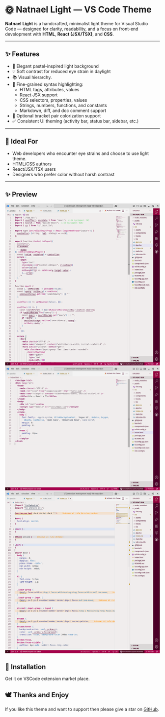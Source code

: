 # 🌞 Natnael Light — VS Code Theme

**Natnael Light** is a handcrafted, minimalist light theme for Visual Studio Code — designed for clarity, readability, and a focus on front-end development with **HTML**, **React (JSX/TSX)**, and **CSS**.

---

## ✨ Features

- 🎨 Elegant pastel-inspired light background
- 💡 Soft contrast for reduced eye strain in daylight
- 📚 Visual hierarchy.
- 🧠 Fine-grained syntax highlighting:
  - HTML tags, attributes, values
  - React JSX support
  - CSS selectors, properties, values
  - Strings, numbers, functions, and constants
  - Markdown, diff, and doc comment support
- 🧩 Optional bracket pair colorization support
- ✅ Consistent UI theming (activity bar, status bar, sidebar, etc.)

---

## 🧪 Ideal For

- Web developers who encounter eye strains and choose to use light theme.
- HTML/CSS authors
- React/JSX/TSX users
- Designers who prefer color without harsh contrast

---

## ✨ Preview

![jsx](screenshots/jsx-Screenshot%20from%202025-06-23%2017-00-55.png)
![!html](screenshots/html-Screenshot%20from%202025-06-23%2017-00-04.png)
![!css](screenshots/css-Screenshot%20from%202025-06-23%2017-02-33.png)

## 🚀 Installation

Get it on VSCode extension market place.

## 🕊️ Thanks and Enjoy

If you like this theme and want to support then please give a star on [GitHub](https://github.com/nati-esh-zed/natnael-light).
